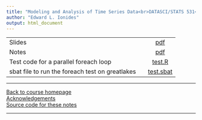 ```yaml
---
title: "Modeling and Analysis of Time Series Data<br>DATASCI/STATS 531<br>Parallel statistical computing in R on greatlakes"
author: "Edward L. Ionides"
output: html_document
---
```




| | ||
|:---------------|:---------------|:------------------------:|
| Slides  | | [pdf](slides.pdf) |
| Notes   | | [pdf](notes.pdf) |
| Test code for a parallel foreach loop | | [test.R](test.R)                                                                   |
| sbat file to run the foreach test on greatlakes | | [test.sbat](test.sbat)                                                                   |
-----------

[Back to course homepage](../index.html)  
[Acknowledgements](../acknowledge.html)  
[Source code for these notes](http://github.com/ionides/531w24/tree/master/greatlakes)


----------------------
